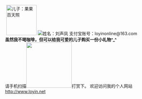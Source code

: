 <img src="http://www.loyin.net/s/img/head.jpg" title="">
<img src="http://www.loyin.net/s/img/myson.png" title="儿子：果果 百天照" height="100px">
 <img src="https://img.alipay.com/sys/personalprod/style/mc/btn-index.png">姓名：刘声凤 支付宝账号：loyinonline@163.com<br>
 <b>虽然我不喝咖啡，但可以给我可爱的儿子购买一份小礼物^_^</b>
 <br>
 请手机扫描<img src="http://www.loyin.net/alipay.png"width="150px">打赏下。
 欢迎访问我的个人网站 <a href="http://www.loyin.net">http://www.loyin.net</a>